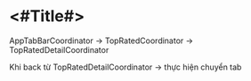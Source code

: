 #  <#Title#>

AppTabBarCoordinator -> TopRatedCoordinator -> TopRatedDetailCoordinator

Khi back từ TopRatedDetailCoordinator -> thực hiện chuyển tab
